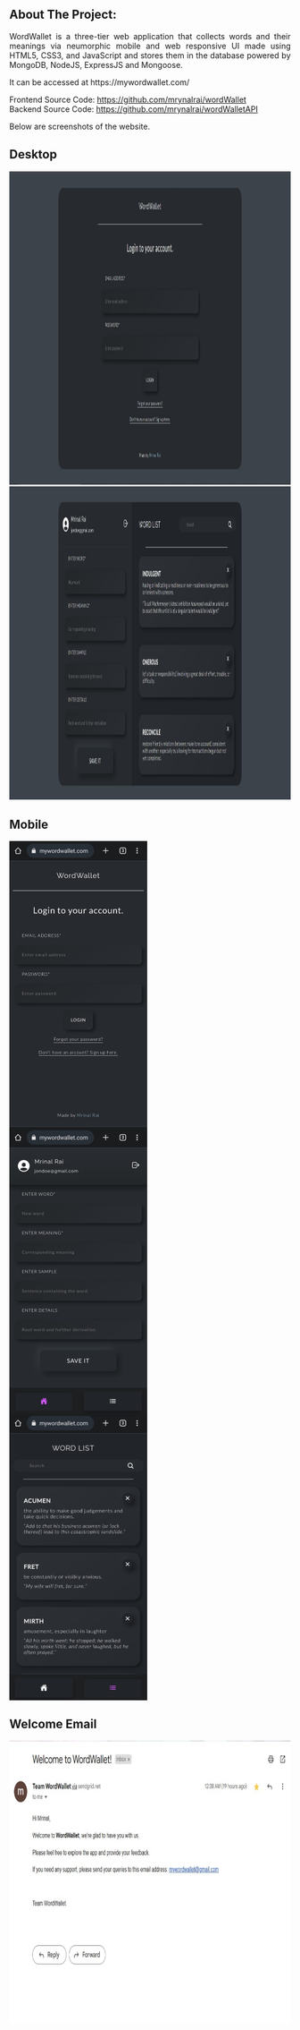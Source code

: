 ## About The Project:

<p align="justify">
WordWallet is a three-tier web application that collects words and their meanings via neumorphic mobile and web responsive UI made using HTML5, CSS3, and JavaScript and stores them in the database powered by MongoDB, NodeJS, ExpressJS and Mongoose.
</p>
<p>
It can be accessed at https://mywordwallet.com/

Frontend Source Code: https://github.com/mrynalrai/wordWallet <br/>
Backend Source Code: https://github.com/mrynalrai/wordWalletAPI
</p>
<p> Below are screenshots of the website. </p>

## Desktop
<img src="img/ww-login.jpg" alt="Logo" width="1200" height="560">
<img src="img/ww-dashboard.jpg" alt="Logo" width="1200" height="560">

## Mobile
<div style="display: flex; flex-direction: column; align-items: space-between">
  <img src="img/ww-login-mob.jpeg" alt="Logo" width="247" height="512">
  <img src="img/ww-dashboard-word-mob.jpeg" alt="Logo" width="247" height="512">
  <img src="img/ww-dashboard-wordlist-mob.jpeg" alt="Logo" width="247" height="512">
</div>

## Welcome Email

<img src="img/ww-welcome-email.jpg" alt="Logo" width="807" height="504">
